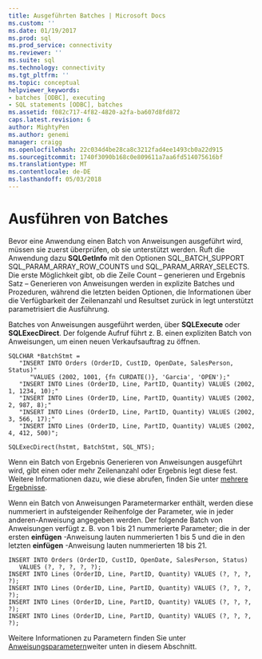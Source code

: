 ```yaml
---
title: Ausgeführten Batches | Microsoft Docs
ms.custom: ''
ms.date: 01/19/2017
ms.prod: sql
ms.prod_service: connectivity
ms.reviewer: ''
ms.suite: sql
ms.technology: connectivity
ms.tgt_pltfrm: ''
ms.topic: conceptual
helpviewer_keywords:
- batches [ODBC], executing
- SQL statements [ODBC], batches
ms.assetid: f082c717-4f82-4820-a2fa-ba607d8fd872
caps.latest.revision: 6
author: MightyPen
ms.author: genemi
manager: craigg
ms.openlocfilehash: 22c034d4be28ca8c3212fad4ee1493cb0a22d915
ms.sourcegitcommit: 1740f3090b168c0e809611a7aa6fd514075616bf
ms.translationtype: MT
ms.contentlocale: de-DE
ms.lasthandoff: 05/03/2018
---
```

# <a name="executing-batches"></a>Ausführen von Batches
Bevor eine Anwendung einen Batch von Anweisungen ausgeführt wird, müssen sie zuerst überprüfen, ob sie unterstützt werden. Ruft die Anwendung dazu **SQLGetInfo** mit den Optionen SQL_BATCH_SUPPORT SQL_PARAM_ARRAY_ROW_COUNTS und SQL_PARAM_ARRAY_SELECTS. Die erste Möglichkeit gibt, ob die Zeile Count – generieren und Ergebnis Satz – Generieren von Anweisungen werden in explizite Batches und Prozeduren, während die letzten beiden Optionen, die Informationen über die Verfügbarkeit der Zeilenanzahl und Resultset zurück in legt unterstützt parametrisiert die Ausführung.  
  
 Batches von Anweisungen ausgeführt werden, über **SQLExecute** oder **SQLExecDirect**. Der folgende Aufruf führt z. B. einen expliziten Batch von Anweisungen, um einen neuen Verkaufsauftrag zu öffnen.  
  
```  
SQLCHAR *BatchStmt =  
   "INSERT INTO Orders (OrderID, CustID, OpenDate, SalesPerson, Status)"  
      "VALUES (2002, 1001, {fn CURDATE()}, 'Garcia', 'OPEN');"  
   "INSERT INTO Lines (OrderID, Line, PartID, Quantity) VALUES (2002, 1, 1234, 10);"  
   "INSERT INTO Lines (OrderID, Line, PartID, Quantity) VALUES (2002, 2, 987, 8);"  
   "INSERT INTO Lines (OrderID, Line, PartID, Quantity) VALUES (2002, 3, 566, 17);"  
   "INSERT INTO Lines (OrderID, Line, PartID, Quantity) VALUES (2002, 4, 412, 500)";  
  
SQLExecDirect(hstmt, BatchStmt, SQL_NTS);  
```  
  
 Wenn ein Batch von Ergebnis Generieren von Anweisungen ausgeführt wird, gibt einen oder mehr Zeilenanzahl oder Ergebnis legt diese fest. Weitere Informationen dazu, wie diese abrufen, finden Sie unter [mehrere Ergebnisse](../../../odbc/reference/develop-app/multiple-results.md).  
  
 Wenn ein Batch von Anweisungen Parametermarker enthält, werden diese nummeriert in aufsteigender Reihenfolge der Parameter, wie in jeder anderen-Anweisung angegeben werden. Der folgende Batch von Anweisungen verfügt z. B. von 1 bis 21 nummerierte Parameter; die in der ersten **einfügen** -Anweisung lauten nummerierten 1 bis 5 und die in den letzten **einfügen** -Anweisung lauten nummerierten 18 bis 21.  
  
```  
INSERT INTO Orders (OrderID, CustID, OpenDate, SalesPerson, Status)  
   VALUES (?, ?, ?, ?, ?);  
INSERT INTO Lines (OrderID, Line, PartID, Quantity) VALUES (?, ?, ?, ?);  
INSERT INTO Lines (OrderID, Line, PartID, Quantity) VALUES (?, ?, ?, ?);  
INSERT INTO Lines (OrderID, Line, PartID, Quantity) VALUES (?, ?, ?, ?);  
INSERT INTO Lines (OrderID, Line, PartID, Quantity) VALUES (?, ?, ?, ?);  
```  
  
 Weitere Informationen zu Parametern finden Sie unter [Anweisungsparametern](../../../odbc/reference/develop-app/statement-parameters.md)weiter unten in diesem Abschnitt.

